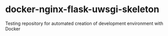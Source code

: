 # docker-nginx-flask-uwsgi-skeleton
Testing repository for automated creation of development environment with Docker

